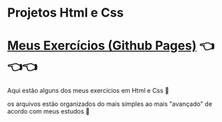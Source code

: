 # Projetos Html e Css

# <a target="_blank" href="https://matheuspedrosam.github.io/Projetos-Html-e-Css">Meus Exercícios (Github Pages)</a> 👈👈👈

Aqui estão alguns dos meus exercícios em Html e Css 🙂

os arquivos estão organizados do mais simples ao mais "avançado" de acordo com meus estudos 🙂
